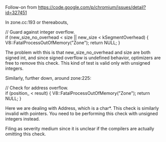 Follow-on from https://code.google.com/p/chromium/issues/detail?id=327451

In zone.cc:193 or thereabouts,

  // Guard against integer overflow.                                                                                          
  if (new_size_no_overhead < size || new_size < kSegmentOverhead) {
    V8::FatalProcessOutOfMemory("Zone");
    return NULL;
  }

The problem with this is that new_size_no_overhead and size are both signed int, and since signed overflow is undefined behavior, optimizers are free to remove this check. This kind of test is valid only with unsigned integers.

Similarly, further down, around zone:225:

  // Check for address overflow.                                                                                              
  if (position_ < result) {
    V8::FatalProcessOutOfMemory("Zone");
    return NULL;
  }

Here we are dealing with Address, which is a char*.  This check is similarly invalid with pointers.  You need to be performing this check with unsigned integers instead.

Filing as severity medium since it is unclear if the compilers are actually omitting this check.

